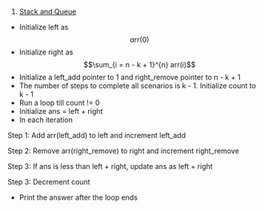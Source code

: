1. [Stack and Queue](https://www.hackerearth.com/practice/data-structures/stacks/basics-of-stacks/practice-problems/algorithm/staque-1-e790a29f/)

* Initialize left as $$arr(0)$$
* Initialize right as $$\sum_{i = n - k + 1}^{n} arr(i)$$
* Initialize a left_add pointer to 1 and right_remove pointer to n - k + 1
* The number of steps to complete all scenarios is k - 1. Initialize count to k - 1
* Run a loop till count != 0
* Initialize ans = left + right
* In each iteration

Step 1: Add arr(left_add) to left and increment left_add

Step 2: Remove arr(right_remove) to right and increment right_remove

Step 3: If ans is less than left + right, update ans as left + right

Step 3: Decrement count

* Print the answer after the loop ends
